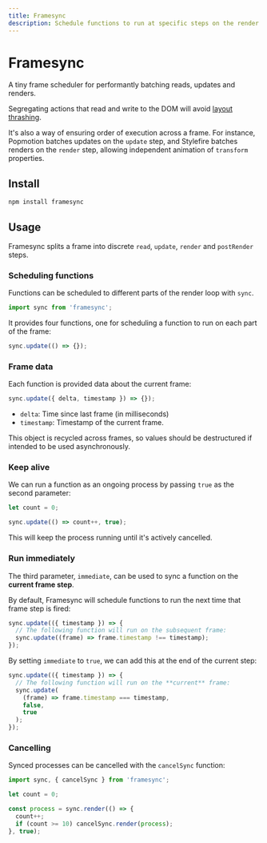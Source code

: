 ```yaml
---
title: Framesync
description: Schedule functions to run at specific steps on the render loop.
---
```


# Framesync

A tiny frame scheduler for performantly batching reads, updates and renders.

Segregating actions that read and write to the DOM will avoid [layout thrashing](https://developers.google.com/web/fundamentals/performance/rendering/avoid-large-complex-layouts-and-layout-thrashing).

It's also a way of ensuring order of execution across a frame. For instance, Popmotion batches updates on the `update` step, and Stylefire batches renders on the `render` step, allowing independent animation of `transform` properties.

<TOC />

## Install

```bash
npm install framesync
```

## Usage

Framesync splits a frame into discrete `read`, `update`, `render` and `postRender` steps.

### Scheduling functions

Functions can be scheduled to different parts of the render loop with `sync`.

```javascript
import sync from 'framesync';
```

It provides four functions, one for scheduling a function to run on each part of the frame:

```javascript
sync.update(() => {});
```

### Frame data

Each function is provided data about the current frame:

```javascript
sync.update({ delta, timestamp }) => {});
```

- `delta`: Time since last frame (in milliseconds)
- `timestamp`: Timestamp of the current frame.

This object is recycled across frames, so values should be destructured if intended to be used asynchronously.

### Keep alive

We can run a function as an ongoing process by passing `true` as the second parameter:

```javascript
let count = 0;

sync.update(() => count++, true);
```

This will keep the process running until it's actively cancelled.

### Run immediately

The third parameter, `immediate`, can be used to sync a function on the **current frame step**.

By default, Framesync will schedule functions to run the next time that frame step is fired:

```javascript
sync.update(({ timestamp }) => {
  // The following function will run on the subsequent frame:
  sync.update((frame) => frame.timestamp !== timestamp);
});
```

By setting `immediate` to `true`, we can add this at the end of the current step:

```javascript
sync.update(({ timestamp }) => {
  // The following function will run on the **current** frame:
  sync.update(
    (frame) => frame.timestamp === timestamp,
    false,
    true
  );
});
```

### Cancelling

Synced processes can be cancelled with the `cancelSync` function:

```javascript
import sync, { cancelSync } from 'framesync';

let count = 0;

const process = sync.render(() => {
  count++;
  if (count >= 10) cancelSync.render(process);
}, true);
```
